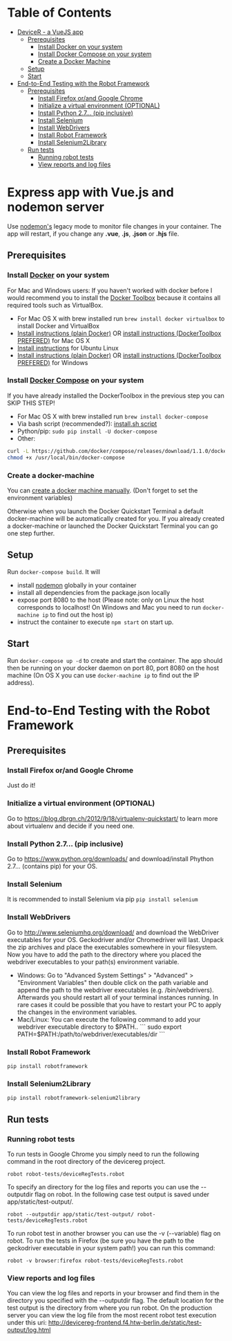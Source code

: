 Table of Contents
========================
* [DeviceR - a VueJS app](#express-app-with-vuejs-and-nodemon-server)
    * [Prerequisites](#prerequisites)
        * [Install Docker on your system](#install-docker-on-your-system)
        * [Install Docker Compose on your system](#install-docker-compose-on-your-system)
        * [Create a Docker Machine](#create-a-docker-machine)
    * [Setup](#setup)
    * [Start](#start)
* [End-to-End Testing with the Robot Framework](#end-to-end-testing-with-the-robot-framework)
    * [Prerequisites](#prerequisites-1)
        * [Install Firefox or/and Google Chrome](#install-firefox-orand-google-chrome)
        * [Initialize a virtual environment (OPTIONAL)](#initialize-a-virtual-environment-optional)
        * [Install Python 2.7... (pip inclusive)](#install-python-27-pip-inclusive)
        * [Install Selenium](#install-selenium)
        * [Install WebDrivers](#install-webdrivers)
        * [Install Robot Framework](#install-robot-framework)
        * [Install Selenium2Library](#install-selenium2library)
    * [Run tests](#run-tests)
        * [Running robot tests](#running-robot-tests)
        * [View reports and log files](#view-reports-and-log-files)

# Express app with Vue.js and nodemon server

Use [nodemon's](https://github.com/remy/nodemon) legacy mode to monitor file changes in your container. The app will restart, if you change any **.vue**, **.js**, **.json** or **.hjs** file.

## Prerequisites

### Install [Docker](https://www.docker.com/) on your system

For Mac and Windows users: If you haven't worked with docker before I would recommend you to install the [Docker Toolbox](https://www.docker.com/products/docker-toolbox) because it contains all required tools such as VirtualBox.

* For Mac OS X with brew installed run ``` brew install docker virtualbox ``` to install Docker and VirtualBox 
* [Install instructions (plain Docker)](https://docs.docker.com/installation/mac/) OR [install instructions (DockerToolbox PREFERED)](https://docs.docker.com/toolbox/toolbox_install_mac/) for Mac OS X
* [Install instructions](https://docs.docker.com/installation/ubuntulinux/) for Ubuntu Linux
* [Install instructions (plain Docker)](https://docs.docker.com/engine/installation/windows/) OR [install instructions (DockerToolbox PREFERED)](https://docs.docker.com/toolbox/toolbox_install_windows/) for Windows

### Install [Docker Compose](http://docs.docker.com/compose/) on your system

If you have already installed the DockerToolbox in the previous step you can SKIP THIS STEP!

* For Mac OS X with brew installed run ``` brew install docker-compose ```
* Via bash script (recommended?): [install.sh script](https://gist.github.com/wdullaer/f1af16bd7e970389bad3)
* Python/pip: `sudo pip install -U docker-compose`
* Other: 
```bash
curl -L https://github.com/docker/compose/releases/download/1.1.0/docker-compose-`uname -s`-`uname -m` > /usr/local/bin/docker-compose; 
chmod +x /usr/local/bin/docker-compose
```

### Create a docker-machine

You can [create a docker machine manually](https://docs.docker.com/machine/get-started/#/create-a-machine). (Don't forget to set the environment variables)

Otherwise when you launch the Docker Quickstart Terminal a default docker-machine will be automatically created for you. If you already created a docker-machine or launched the Docker Quickstart Terminal you can go one step further.


## Setup

Run `docker-compose build`. It will

* install [nodemon](https://github.com/remy/nodemon) globally in your container
* install all dependencies from the package.json locally
* expose port 8080 to the host (Please note: only on Linux the host corresponds to localhost! On Windows and Mac you need to run ``` docker-machine ip ``` to find out the host ip)
* instruct the container to execute `npm start` on start up.

## Start

Run `docker-compose up -d` to create and start the container. The app should then be running on your docker daemon on port 80, port 8080 on the host machine (On OS X you can use `docker-machine ip` to find out the IP address).

# End-to-End Testing with the Robot Framework

## Prerequisites

### Install Firefox or/and Google Chrome
Just do it!

### Initialize a virtual environment (OPTIONAL)
Go to https://blog.dbrgn.ch/2012/9/18/virtualenv-quickstart/ to learn more about virtualenv and decide if you need one.

### Install Python 2.7... (pip inclusive)
Go to https://www.python.org/downloads/ and download/install Phython 2.7... (contains pip) for your OS.

### Install Selenium 
It is recommended to install Selenium via pip
``` pip install selenium ``` 

### Install WebDrivers
Go to http://www.seleniumhq.org/download/ and download the WebDriver executables for your OS. Geckodriver and/or Chromedriver will last. Unpack the zip archives and place the executables somewhere in your filesystem. Now you have to add the path to the directory where you placed the webdriver executables to your path(s) environment variable.  

* Windows: Go to "Advanced System Settings" > "Advanced" > "Environment Variables" then double click on the path variable and append the path to the webdriver executables (e.g. /bin/webdrivers). Afterwards you should restart all of your terminal instances running. In rare cases it could be possible that you have to restart your PC to apply the changes in the environment variables.
* Mac/Linux: You can execute the following command to add your webdriver executable directory to $PATH..
  ``` sudo export PATH=$PATH:/path/to/webdriver/executables/dir ```

### Install Robot Framework
``` pip install robotframework ``` 

### Install Selenium2Library
``` pip install robotframework-selenium2library ``` 

## Run tests

### Running robot tests 
To run tests in Google Chrome you simply need to run the following command in the root directory of the devicereg project.

``` robot robot-tests/deviceRegTests.robot ```

To specify an directory for the log files and reports you can use the --outputdir flag on robot. In the following case test output is saved under app/static/test-output/.

``` robot --outputdir app/static/test-output/ robot-tests/deviceRegTests.robot ```

To run robot test in another browser you can use the -v (--variable) flag on robot. To run the tests in Firefox (be sure you have the path to the geckodriver executable in your system path!) you can run this command:

``` robot -v browser:firefox robot-tests/deviceRegTests.robot ```

### View reports and log files
You can view the log files and reports in your browser and find them in the directory you specified with the 
--outputdir flag. The default location for the test output is the directory from where you run robot.
On the production server you can view the log file from the most recent robot test execution under this uri: http://devicereg-frontend.f4.htw-berlin.de/static/test-output/log.html
